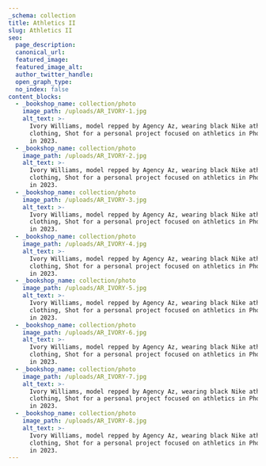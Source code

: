 ```yaml
---
_schema: collection
title: Athletics II
slug: Athletics II
seo:
  page_description:
  canonical_url:
  featured_image:
  featured_image_alt:
  author_twitter_handle:
  open_graph_type:
  no_index: false
content_blocks:
  - _bookshop_name: collection/photo
    image_path: /uploads/AR_IVORY-1.jpg
    alt_text: >-
      Ivory Williams, model repped by Agency Az, wearing black Nike athletic
      clothing, Shot for a personal project focused on athletics in Phoenix, AZ
      in 2023.
  - _bookshop_name: collection/photo
    image_path: /uploads/AR_IVORY-2.jpg
    alt_text: >-
      Ivory Williams, model repped by Agency Az, wearing black Nike athletic
      clothing, Shot for a personal project focused on athletics in Phoenix, AZ
      in 2023.
  - _bookshop_name: collection/photo
    image_path: /uploads/AR_IVORY-3.jpg
    alt_text: >-
      Ivory Williams, model repped by Agency Az, wearing black Nike athletic
      clothing, Shot for a personal project focused on athletics in Phoenix, AZ
      in 2023.
  - _bookshop_name: collection/photo
    image_path: /uploads/AR_IVORY-4.jpg
    alt_text: >-
      Ivory Williams, model repped by Agency Az, wearing black Nike athletic
      clothing, Shot for a personal project focused on athletics in Phoenix, AZ
      in 2023.
  - _bookshop_name: collection/photo
    image_path: /uploads/AR_IVORY-5.jpg
    alt_text: >-
      Ivory Williams, model repped by Agency Az, wearing black Nike athletic
      clothing, Shot for a personal project focused on athletics in Phoenix, AZ
      in 2023.
  - _bookshop_name: collection/photo
    image_path: /uploads/AR_IVORY-6.jpg
    alt_text: >-
      Ivory Williams, model repped by Agency Az, wearing black Nike athletic
      clothing, Shot for a personal project focused on athletics in Phoenix, AZ
      in 2023.
  - _bookshop_name: collection/photo
    image_path: /uploads/AR_IVORY-7.jpg
    alt_text: >-
      Ivory Williams, model repped by Agency Az, wearing black Nike athletic
      clothing, Shot for a personal project focused on athletics in Phoenix, AZ
      in 2023.
  - _bookshop_name: collection/photo
    image_path: /uploads/AR_IVORY-8.jpg
    alt_text: >-
      Ivory Williams, model repped by Agency Az, wearing black Nike athletic
      clothing, Shot for a personal project focused on athletics in Phoenix, AZ
      in 2023.
---
```

